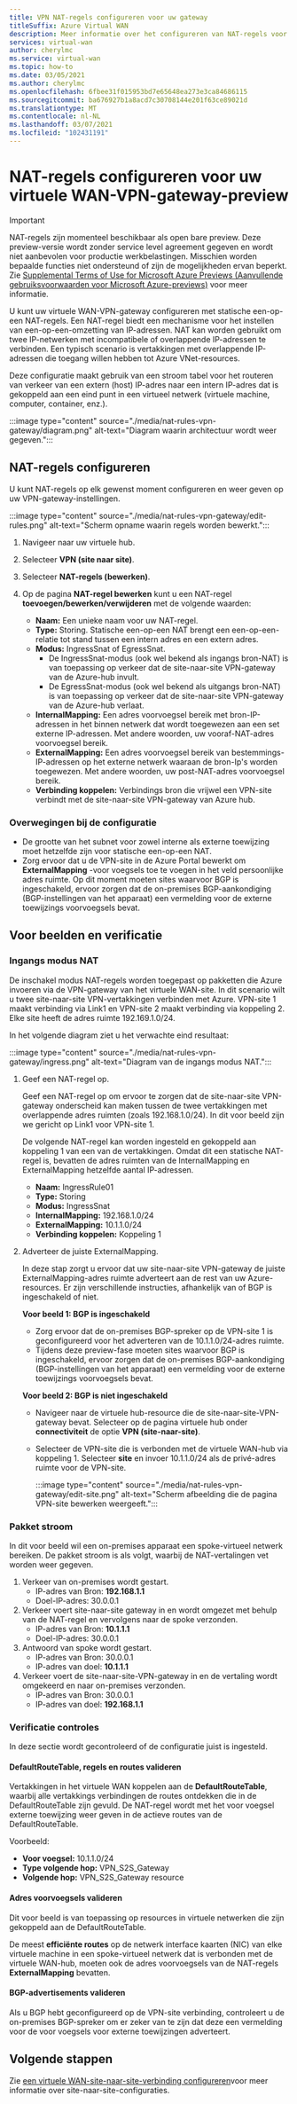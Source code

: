 ```yaml
---
title: VPN NAT-regels configureren voor uw gateway
titleSuffix: Azure Virtual WAN
description: Meer informatie over het configureren van NAT-regels voor uw VWAN VPN-gateway
services: virtual-wan
author: cherylmc
ms.service: virtual-wan
ms.topic: how-to
ms.date: 03/05/2021
ms.author: cherylmc
ms.openlocfilehash: 6fbee31f015953bd7e65648ea273e3ca84686115
ms.sourcegitcommit: ba676927b1a8acd7c30708144e201f63ce89021d
ms.translationtype: MT
ms.contentlocale: nl-NL
ms.lasthandoff: 03/07/2021
ms.locfileid: "102431191"
---
```

# <a name="configure-nat-rules-for-your-virtual-wan-vpn-gateway---preview"></a>NAT-regels configureren voor uw virtuele WAN-VPN-gateway-preview

> [!IMPORTANT]
> NAT-regels zijn momenteel beschikbaar als open bare preview.
> Deze preview-versie wordt zonder service level agreement gegeven en wordt niet aanbevolen voor productie werkbelastingen. Misschien worden bepaalde functies niet ondersteund of zijn de mogelijkheden ervan beperkt.
> Zie [Supplemental Terms of Use for Microsoft Azure Previews (Aanvullende gebruiksvoorwaarden voor Microsoft Azure-previews)](https://azure.microsoft.com/support/legal/preview-supplemental-terms/) voor meer informatie.

U kunt uw virtuele WAN-VPN-gateway configureren met statische een-op-een NAT-regels. Een NAT-regel biedt een mechanisme voor het instellen van een-op-een-omzetting van IP-adressen. NAT kan worden gebruikt om twee IP-netwerken met incompatibele of overlappende IP-adressen te verbinden. Een typisch scenario is vertakkingen met overlappende IP-adressen die toegang willen hebben tot Azure VNet-resources.

Deze configuratie maakt gebruik van een stroom tabel voor het routeren van verkeer van een extern (host) IP-adres naar een intern IP-adres dat is gekoppeld aan een eind punt in een virtueel netwerk (virtuele machine, computer, container, enz.).

   :::image type="content" source="./media/nat-rules-vpn-gateway/diagram.png" alt-text="Diagram waarin architectuur wordt weer gegeven.":::

## <a name="configure-nat-rules"></a><a name="rules"></a>NAT-regels configureren

U kunt NAT-regels op elk gewenst moment configureren en weer geven op uw VPN-gateway-instellingen.

   :::image type="content" source="./media/nat-rules-vpn-gateway/edit-rules.png" alt-text="Scherm opname waarin regels worden bewerkt.":::

1. Navigeer naar uw virtuele hub.
1. Selecteer **VPN (site naar site)**.
1. Selecteer **NAT-regels (bewerken)**.
1. Op de pagina **NAT-regel bewerken** kunt u een NAT-regel **toevoegen/bewerken/verwijderen** met de volgende waarden:

   * **Naam:** Een unieke naam voor uw NAT-regel.
   * **Type:** Storing. Statische een-op-een NAT brengt een een-op-een-relatie tot stand tussen een intern adres en een extern adres.
   * **Modus:** IngressSnat of EgressSnat.  
      * De IngressSnat-modus (ook wel bekend als ingangs bron-NAT) is van toepassing op verkeer dat de site-naar-site VPN-gateway van de Azure-hub invult.
      * De EgressSnat-modus (ook wel bekend als uitgangs bron-NAT) is van toepassing op verkeer dat de site-naar-site VPN-gateway van de Azure-hub verlaat.
   * **InternalMapping:** Een adres voorvoegsel bereik met bron-IP-adressen in het binnen netwerk dat wordt toegewezen aan een set externe IP-adressen. Met andere woorden, uw vooraf-NAT-adres voorvoegsel bereik.
   * **ExternalMapping:** Een adres voorvoegsel bereik van bestemmings-IP-adressen op het externe netwerk waaraan de bron-Ip's worden toegewezen. Met andere woorden, uw post-NAT-adres voorvoegsel bereik.
   * **Verbinding koppelen:** Verbindings bron die vrijwel een VPN-site verbindt met de site-naar-site VPN-gateway van Azure hub.

### <a name="configuration-considerations"></a><a name="considerations"></a>Overwegingen bij de configuratie

* De grootte van het subnet voor zowel interne als externe toewijzing moet hetzelfde zijn voor statische een-op-een NAT.
* Zorg ervoor dat u de VPN-site in de Azure Portal bewerkt om **ExternalMapping** -voor voegsels toe te voegen in het veld persoonlijke adres ruimte. Op dit moment moeten sites waarvoor BGP is ingeschakeld, ervoor zorgen dat de on-premises BGP-aankondiging (BGP-instellingen van het apparaat) een vermelding voor de externe toewijzings voorvoegsels bevat.

## <a name="examples-and-verification"></a><a name="examples"></a>Voor beelden en verificatie

### <a name="ingress-mode-nat"></a>Ingangs modus NAT

De inschakel modus NAT-regels worden toegepast op pakketten die Azure invoeren via de VPN-gateway van het virtuele WAN-site. In dit scenario wilt u twee site-naar-site VPN-vertakkingen verbinden met Azure. VPN-site 1 maakt verbinding via Link1 en VPN-site 2 maakt verbinding via koppeling 2. Elke site heeft de adres ruimte 192.169.1.0/24.

In het volgende diagram ziet u het verwachte eind resultaat:

:::image type="content" source="./media/nat-rules-vpn-gateway/ingress.png" alt-text="Diagram van de ingangs modus NAT.":::

1. Geef een NAT-regel op.

   Geef een NAT-regel op om ervoor te zorgen dat de site-naar-site VPN-gateway onderscheid kan maken tussen de twee vertakkingen met overlappende adres ruimten (zoals 192.168.1.0/24). In dit voor beeld zijn we gericht op Link1 voor VPN-site 1.

   De volgende NAT-regel kan worden ingesteld en gekoppeld aan koppeling 1 van een van de vertakkingen. Omdat dit een statische NAT-regel is, bevatten de adres ruimten van de InternalMapping en ExternalMapping hetzelfde aantal IP-adressen.

   * **Naam:** IngressRule01
   * **Type:** Storing
   * **Modus:** IngressSnat
   * **InternalMapping:** 192.168.1.0/24
   * **ExternalMapping:** 10.1.1.0/24
   * **Verbinding koppelen:** Koppeling 1

1. Adverteer de juiste ExternalMapping.

   In deze stap zorgt u ervoor dat uw site-naar-site VPN-gateway de juiste ExternalMapping-adres ruimte adverteert aan de rest van uw Azure-resources. Er zijn verschillende instructies, afhankelijk van of BGP is ingeschakeld of niet.

   **Voor beeld 1: BGP is ingeschakeld**

   * Zorg ervoor dat de on-premises BGP-spreker op de VPN-site 1 is geconfigureerd voor het adverteren van de 10.1.1.0/24-adres ruimte.
   * Tijdens deze preview-fase moeten sites waarvoor BGP is ingeschakeld, ervoor zorgen dat de on-premises BGP-aankondiging (BGP-instellingen van het apparaat) een vermelding voor de externe toewijzings voorvoegsels bevat.

   **Voor beeld 2: BGP is niet ingeschakeld**

   * Navigeer naar de virtuele hub-resource die de site-naar-site-VPN-gateway bevat. Selecteer op de pagina virtuele hub onder **connectiviteit** de optie **VPN (site-naar-site)**.
   * Selecteer de VPN-site die is verbonden met de virtuele WAN-hub via koppeling 1. Selecteer **site** en invoer 10.1.1.0/24 als de privé-adres ruimte voor de VPN-site.

     :::image type="content" source="./media/nat-rules-vpn-gateway/edit-site.png" alt-text="Scherm afbeelding die de pagina VPN-site bewerken weergeeft.":::

### <a name="packet-flow"></a>Pakket stroom

In dit voor beeld wil een on-premises apparaat een spoke-virtueel netwerk bereiken. De pakket stroom is als volgt, waarbij de NAT-vertalingen vet worden weer gegeven.

1. Verkeer van on-premises wordt gestart.
   * IP-adres van Bron: **192.168.1.1**
   * Doel-IP-adres: 30.0.0.1
1. Verkeer voert site-naar-site gateway in en wordt omgezet met behulp van de NAT-regel en vervolgens naar de spoke verzonden.
   * IP-adres van Bron: **10.1.1.1**
   * Doel-IP-adres: 30.0.0.1
1. Antwoord van spoke wordt gestart.
   * IP-adres van Bron: 30.0.0.1
   * IP-adres van doel: **10.1.1.1**
1. Verkeer voert de site-naar-site-VPN-gateway in en de vertaling wordt omgekeerd en naar on-premises verzonden.
   * IP-adres van Bron: 30.0.0.1
   * IP-adres van doel: **192.168.1.1**

### <a name="verification-checks"></a>Verificatie controles

In deze sectie wordt gecontroleerd of de configuratie juist is ingesteld.

#### <a name="validate-defaultroutetable-rules-and-routes"></a>DefaultRouteTable, regels en routes valideren

Vertakkingen in het virtuele WAN koppelen aan de **DefaultRouteTable**, waarbij alle vertakkings verbindingen de routes ontdekken die in de DefaultRouteTable zijn gevuld. De NAT-regel wordt met het voor voegsel externe toewijzing weer geven in de actieve routes van de DefaultRouteTable.

Voorbeeld:

* **Voor voegsel:** 10.1.1.0/24  
* **Type volgende hop:** VPN_S2S_Gateway
* **Volgende hop:** VPN_S2S_Gateway resource

#### <a name="validate-address-prefixes"></a>Adres voorvoegsels valideren

Dit voor beeld is van toepassing op resources in virtuele netwerken die zijn gekoppeld aan de DefaultRouteTable.

De meest **efficiënte routes** op de netwerk interface kaarten (NIC) van elke virtuele machine in een spoke-virtueel netwerk dat is verbonden met de virtuele WAN-hub, moeten ook de adres voorvoegsels van de NAT-regels **ExternalMapping** bevatten.

#### <a name="validate-bgp-advertisements"></a>BGP-advertisements valideren

Als u BGP hebt geconfigureerd op de VPN-site verbinding, controleert u de on-premises BGP-spreker om er zeker van te zijn dat deze een vermelding voor de voor voegsels voor externe toewijzingen adverteert.

## <a name="next-steps"></a>Volgende stappen

Zie [een virtuele WAN-site-naar-site-verbinding configureren](virtual-wan-site-to-site-portal.md)voor meer informatie over site-naar-site-configuraties.
